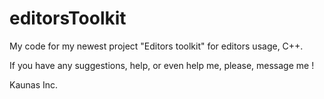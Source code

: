 editorsToolkit
==============

My code for my newest project "Editors toolkit" for editors usage, C++.



If you have any suggestions, help, or even help me, please, message me !



Kaunas Inc.

